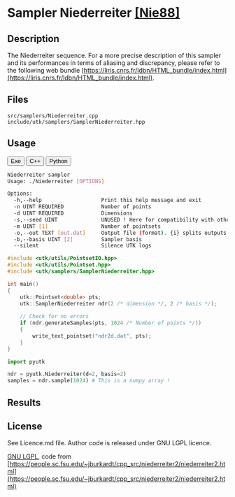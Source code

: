 # Sampler Niederreiter [[Nie88]](https://www.sciencedirect.com/science/article/pii/0022314X8890025X)

## Description


The Niederreiter sequence.  For a more precise description of this sampler and its performances in terms of aliasing and discrepancy, please refer to the following web bundle [https://liris.cnrs.fr/ldbn/HTML_bundle/index.html](https://liris.cnrs.fr/ldbn/HTML_bundle/index.html).

## Files

```
src/samplers/Niederreiter.cpp  
include/utk/samplers/SamplerNiederreiter.hpp
```

## Usage

<button class="tablink exebutton" onclick="openCode('exe', this)" markdown="1">Exe</button> 
<button class="tablink cppbutton" onclick="openCode('cpp', this)" markdown="1">C++</button> 
<button class="tablink pybutton" onclick="openCode('py', this)" markdown="1">Python</button> 
<br/>
  

<div class="exe tabcontent">

```bash
Niederreiter sampler
Usage: ./Niederreiter [OPTIONS]

Options:
  -h,--help                   Print this help message and exit
  -n UINT REQUIRED            Number of points
  -d UINT REQUIRED            Dimensions
  -s,--seed UINT              UNUSED ! Here for compatibility with others.
  -m UINT [1]                 Number of pointsets
  -o,--out TEXT [out.dat]     Output file (format). {i} splits outputs in multiple files and token is replaced by index.
  -b,--basis UINT [2]         Sampler basis
  --silent                    Silence UTK logs
```

</div>

<div class="cpp tabcontent">

```  cpp
#include <utk/utils/PointsetIO.hpp>
#include <utk/utils/Pointset.hpp>
#include <utk/samplers/SamplerNiederreiter.hpp>

int main()
{
    utk::Pointset<double> pts;
    utk::SamplerNiederreiter ndr(2 /* dimension */, 2 /* basis */);
    
    // Check for no errors
    if (ndr.generateSamples(pts, 1024 /* Number of points */))
    {
        write_text_pointset("ndr2d.dat", pts);
    }
}
```  

</div>

<div class="py tabcontent">

``` python
import pyutk

ndr = pyutk.Niederreiter(d=2, basis=2)
samples = ndr.sample(1024) # This is a numpy array !
```  

</div>

## Results

<div class="results"></div>
<script>
  window.addEventListener('DOMContentLoaded', function() { show_results(); }); 
</script>

## License

See Licence.md file. Author code is released under GNU LGPL licence. 

[GNU LGPL](https://people.sc.fsu.edu/~jburkardt/txt/gnu_lgpl.txt), code from [https://people.sc.fsu.edu/~jburkardt/cpp_src/niederreiter2/niederreiter2.html](https://people.sc.fsu.edu/~jburkardt/cpp_src/niederreiter2/niederreiter2.html)